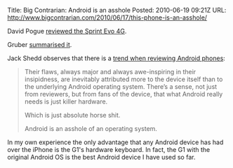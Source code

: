 Title: Big Contrarian: Android is an asshole
Posted: 2010-06-19 09:21Z
URL: http://www.bigcontrarian.com/2010/06/17/this-phone-is-an-asshole/

David Pogue [reviewed the Sprint Evo 4G][pogue].

Gruber [summarised it][gruber].

Jack Shedd observes that there is a [trend when reviewing Android phones][shedd]:

> Their flaws, always major and always awe-inspiring in their insipidness, are inevitably attributed more to the device itself than to the underlying Android operating system. There’s a sense, not just from reviewers, but from fans of the device, that what Android really needs is just killer hardware.
> 
> Which is just absolute horse shit.
> 
> Android is an asshole of an operating system.

In my own experience the only advantage that any Android device has had over the iPhone is the G1's hardware keyboard. In fact, the G1 with the original Android OS is the best Android device I have used so far.

  [pogue]: http://www.nytimes.com/2010/06/17/technology/personaltech/17pogue.html
  [gruber]: http://daringfireball.net/linked/2010/06/17/pogue
  [shedd]: http://www.bigcontrarian.com/2010/06/17/this-phone-is-an-asshole/